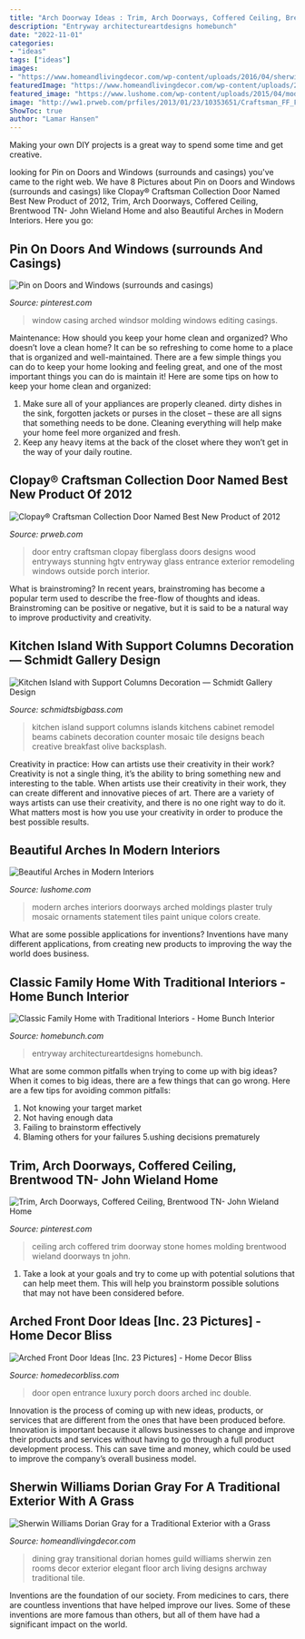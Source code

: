 ```yaml
---
title: "Arch Doorway Ideas : Trim, Arch Doorways, Coffered Ceiling, Brentwood Tn- John Wieland Home"
description: "Entryway architectureartdesigns homebunch"
date: "2022-11-01"
categories:
- "ideas"
tags: ["ideas"]
images:
- "https://www.homeandlivingdecor.com/wp-content/uploads/2016/04/sherwin-williams-dorian-gray-for-a-transitional-dining-room-with-a-tile-floor-and-transitional-zen-by-design-guild-homes-by-design-guild-homes.jpg"
featuredImage: "https://www.homeandlivingdecor.com/wp-content/uploads/2016/04/sherwin-williams-dorian-gray-for-a-transitional-dining-room-with-a-tile-floor-and-transitional-zen-by-design-guild-homes-by-design-guild-homes.jpg"
featured_image: "https://www.lushome.com/wp-content/uploads/2015/04/modern-interiors-arched-doorways-windows-2.jpg"
image: "http://ww1.prweb.com/prfiles/2013/01/23/10353651/Craftsman_FF_Franklin_Ave.jpg"
ShowToc: true
author: "Lamar Hansen"
---
```



Making your own DIY projects is a great way to spend some time and get creative.

	

		
looking for Pin on Doors and Windows (surrounds and casings) you've came to the right web. We have 8 Pictures about Pin on Doors and Windows (surrounds and casings) like Clopay® Craftsman Collection Door Named Best New Product of 2012, Trim, Arch Doorways, Coffered Ceiling, Brentwood TN- John Wieland Home and also Beautiful Arches in Modern Interiors. Here you go:
		
    
## Pin On Doors And Windows (surrounds And Casings)

<img loading=lazy src="https://i.pinimg.com/736x/71/ae/bd/71aebd8b7c377bb06fb41138ac5ff050--window-casing-crown-molding.jpg" onerror="this.onerror=null;this.src='https://tse2.mm.bing.net/th?id=OIP.2woC_lvX4796qI__8xLdKgHaMf&amp;pid=15.1';" alt="Pin on Doors and Windows (surrounds and casings)">

_Source: pinterest.com_

>window casing arched windsor molding windows editing casings. 

	

Maintenance: How should you keep your home clean and organized?
Who doesn’t love a clean home? It can be so refreshing to come home to a place that is organized and well-maintained. There are a few simple things you can do to keep your home looking and feeling great, and one of the most important things you can do is maintain it! Here are some tips on how to keep your home clean and organized: 
1. Make sure all of your appliances are properly cleaned. dirty dishes in the sink, forgotten jackets or purses in the closet – these are all signs that something needs to be done. Cleaning everything will help make your home feel more organized and fresh. 
2. Keep any heavy items at the back of the closet where they won’t get in the way of your daily routine.

    
## Clopay® Craftsman Collection Door Named Best New Product Of 2012

<img loading=lazy src="http://ww1.prweb.com/prfiles/2013/01/23/10353651/Craftsman_FF_Franklin_Ave.jpg" onerror="this.onerror=null;this.src='https://tse1.mm.bing.net/th?id=OIP.8rIUe15vrTxWdJGk10o5JwHaLK&amp;pid=15.1';" alt="Clopay® Craftsman Collection Door Named Best New Product of 2012">

_Source: prweb.com_

>door entry craftsman clopay fiberglass doors designs wood entryways stunning hgtv entryway glass entrance exterior remodeling windows outside porch interior. 

	

What is brainstroming?
In recent years, brainstroming has become a popular term used to describe the free-flow of thoughts and ideas. Brainstroming can be positive or negative, but it is said to be a natural way to improve productivity and creativity.

    
## Kitchen Island With Support Columns Decoration — Schmidt Gallery Design

<img loading=lazy src="https://www.schmidtsbigbass.com/wp-content/uploads/2018/08/Kitchen-Island-with-Support-Columns-Design-Ideas.jpg" onerror="this.onerror=null;this.src='https://tse3.mm.bing.net/th?id=OIP.jLSyZja6oRhEJWN7CK-cUwHaE8&amp;pid=15.1';" alt="Kitchen Island with Support Columns Decoration — Schmidt Gallery Design">

_Source: schmidtsbigbass.com_

>kitchen island support columns islands kitchens cabinet remodel beams cabinets decoration counter mosaic tile designs beach creative breakfast olive backsplash. 

	

Creativity in practice: How can artists use their creativity in their work?
Creativity is not a single thing, it’s the ability to bring something new and interesting to the table. When artists use their creativity in their work, they can create different and innovative pieces of art. There are a variety of ways artists can use their creativity, and there is no one right way to do it. What matters most is how you use your creativity in order to produce the best possible results.

    
## Beautiful Arches In Modern Interiors

<img loading=lazy src="https://www.lushome.com/wp-content/uploads/2015/04/modern-interiors-arched-doorways-windows-2.jpg" onerror="this.onerror=null;this.src='https://tse4.mm.bing.net/th?id=OIP.ef3swjJhv4cM_zKCtACBfQHaGn&amp;pid=15.1';" alt="Beautiful Arches in Modern Interiors">

_Source: lushome.com_

>modern arches interiors doorways arched moldings plaster truly mosaic ornaments statement tiles paint unique colors create. 

	

What are some possible applications for inventions?
Inventions have many different applications, from creating new products to improving the way the world does business.

    
## Classic Family Home With Traditional Interiors - Home Bunch Interior

<img loading=lazy src="http://www.homebunch.com/wp-content/uploads/6153.jpg" onerror="this.onerror=null;this.src='https://tse2.mm.bing.net/th?id=OIP.bM2IjsNHEic0sFHlOUD8WQHaKS&amp;pid=15.1';" alt="Classic Family Home with Traditional Interiors - Home Bunch Interior">

_Source: homebunch.com_

>entryway architectureartdesigns homebunch. 

	

What are some common pitfalls when trying to come up with big ideas?
When it comes to big ideas, there are a few things that can go wrong. Here are a few tips for avoiding common pitfalls: 
1. Not knowing your target market 
2. Not having enough data 
3. Failing to brainstorm effectively 
4. Blaming others for your failures 
5.ushing decisions prematurely 

    
## Trim, Arch Doorways, Coffered Ceiling, Brentwood TN- John Wieland Home

<img loading=lazy src="https://i.pinimg.com/736x/42/d5/08/42d508bf0825e7b27d0bd04800464c2b.jpg" onerror="this.onerror=null;this.src='https://tse4.mm.bing.net/th?id=OIP.Cm3LZOl-rAJePSTfLQ3ShwHaLH&amp;pid=15.1';" alt="Trim, Arch Doorways, Coffered Ceiling, Brentwood TN- John Wieland Home">

_Source: pinterest.com_

>ceiling arch coffered trim doorway stone homes molding brentwood wieland doorways tn john. 

	

1. Take a look at your goals and try to come up with potential solutions that can help meet them. This will help you brainstorm possible solutions that may not have been considered before.

    
## Arched Front Door Ideas [Inc. 23 Pictures] - Home Decor Bliss

<img loading=lazy src="https://homedecorbliss.com/wp-content/uploads/2020/06/Luxury-house-entrance-porch-with-open-door-683x1024.jpg" onerror="this.onerror=null;this.src='https://tse3.mm.bing.net/th?id=OIP.ny4ecB8dXvY5z73AKnWkYQHaLG&amp;pid=15.1';" alt="Arched Front Door Ideas [Inc. 23 Pictures] - Home Decor Bliss">

_Source: homedecorbliss.com_

>door open entrance luxury porch doors arched inc double. 

	

Innovation is the process of coming up with new ideas, products, or services that are different from the ones that have been produced before. Innovation is important because it allows businesses to change and improve their products and services without having to go through a full product development process. This can save time and money, which could be used to improve the company’s overall business model.

    
## Sherwin Williams Dorian Gray For A Traditional Exterior With A Grass

<img loading=lazy src="https://www.homeandlivingdecor.com/wp-content/uploads/2016/04/sherwin-williams-dorian-gray-for-a-transitional-dining-room-with-a-tile-floor-and-transitional-zen-by-design-guild-homes-by-design-guild-homes.jpg" onerror="this.onerror=null;this.src='https://tse4.mm.bing.net/th?id=OIP.fkr__uiBcqwTAun7VoLC9wHaGu&amp;pid=15.1';" alt="Sherwin Williams Dorian Gray for a Traditional Exterior with a Grass">

_Source: homeandlivingdecor.com_

>dining gray transitional dorian homes guild williams sherwin zen rooms decor exterior elegant floor arch living designs archway traditional tile. 

	

Inventions are the foundation of our society. From medicines to cars, there are countless inventions that have helped improve our lives. Some of these inventions are more famous than others, but all of them have had a significant impact on the world.

